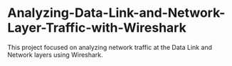 # Analyzing-Data-Link-and-Network-Layer-Traffic-with-Wireshark
This project focused on analyzing network traffic at the Data Link and Network layers using Wireshark.
